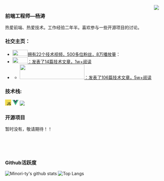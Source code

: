 <img align="right" src="https://count.getloli.com/get/@:Minori-ty?theme=rule34">

### 前端工程师—杨涛

热爱前端、热爱技术。工作经验二年半。喜欢参与一些开源项目的讨论。

### **社交主页：**

- <a href="https://space.bilibili.com/560080179?spm_id_from=333.1007.0.0"><code><img src="http://n.sinaimg.cn/sinakd2020519s/88/w600h288/20200519/0492-itvqcca2822585.png" height="20" width="50"/></code>拥有22个技术视频，500多位粉丝，8万播放量</a>：
- <a href="https://blog.csdn.net/qq_48652579?spm=1000.2115.3001.5343"><code><img height="20" width="50" src="https://img-home.csdnimg.cn/images/20201124032511.png"></code>：发表了14篇技术文章，1w+阅读</a>
- - <a href="https://developer.aliyun.com/profile/expert/n5cbl6lpfvc2a"><code><img height="48" width="212" src="https://img.alicdn.com/tfs/TB13DzOjXP7gK0jSZFjXXc5aXXa-212-48.png"></code>：发表了106篇技术文章，5w+阅读</a>

### **技术栈:**

<code><img height="20" src="https://raw.githubusercontent.com/github/explore/80688e429a7d4ef2fca1e82350fe8e3517d3494d/topics/javascript/javascript.png"></code>
<code><img height="20" src="https://raw.githubusercontent.com/github/explore/80688e429a7d4ef2fca1e82350fe8e3517d3494d/topics/vue/vue.png"></code>
<code><img height="20" src="https://img1.3s78.com/codercto/1349a1aa21c711161fc11743318fec19"></code>


### 开源项目
<p>暂时没有，敬请期待！！</p>
<br><br><br>


### Github活跃度
![Minori-ty's github stats](https://github-readme-stats.vercel.app/api?username=yangtao5201314&show_icons=true&theme=vue)
![Top Langs](https://github-readme-stats.vercel.app/api/top-langs/?username=Minori-ty)

